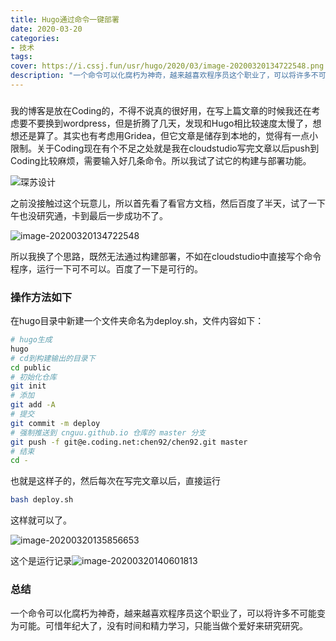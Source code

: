 ```yaml
---
title: Hugo通过命令一键部署
date: 2020-03-20
categories:
- 技术
tags:
cover: https://i.cssj.fun/usr/hugo/2020/03/image-20200320134722548.png
description: "一个命令可以化腐朽为神奇，越来越喜欢程序员这个职业了，可以将许多不可能变为可能."
---
```


###  

我的博客是放在Coding的，不得不说真的很好用，在写上篇文章的时候我还在考虑要不要换到wordpress，但是折腾了几天，发现和Hugo相比较速度太慢了，想想还是算了。其实也有考虑用Gridea，但它文章是储存到本地的，觉得有一点小限制。关于Coding现在有个不足之处就是我在cloudstudio写完文章以后push到Coding比较麻烦，需要输入好几条命令。所以我试了试它的构建与部署功能。

![琛苏设计](https://i.cssj.fun/usr/hugo/2020/03/image-20200320134407465.png)

之前没接触过这个玩意儿，所以首先看了看官方文档，然后百度了半天，试了一下午也没研究通，卡到最后一步成功不了。

![image-20200320134722548](https://i.cssj.fun/usr/hugo/2020/03/image-20200320134722548.png)

所以我换了个思路，既然无法通过构建部署，不如在cloudstudio中直接写个命令程序，运行一下可不可以。百度了一下是可行的。

### 操作方法如下

在hugo目录中新建一个文件夹命名为deploy.sh，文件内容如下：

```sh
# hugo生成
hugo
# cd到构建输出的目录下
cd public
# 初始化仓库
git init
# 添加
git add -A
# 提交
git commit -m deploy
# 强制推送到 cnguu.github.io 仓库的 master 分支
git push -f git@e.coding.net:chen92/chen92.git master
# 结束
cd -
```

也就是这样子的，然后每次在写完文章以后，直接运行 

```sh
bash deploy.sh
```

这样就可以了。

![image-20200320135856653](https://i.cssj.fun/usr/hugo/2020/03/image-20200320135856653.png)

这个是运行记录![image-20200320140601813](https://i.cssj.fun/usr/hugo/2020/03/image-20200320140601813.png)

### 总结

一个命令可以化腐朽为神奇，越来越喜欢程序员这个职业了，可以将许多不可能变为可能。可惜年纪大了，没有时间和精力学习，只能当做个爱好来研究研究。